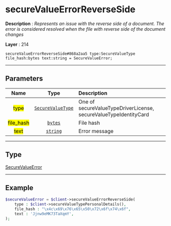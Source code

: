 # secureValueErrorReverseSide

**Description** : *Represents an issue with the reverse side of a document\. The error is considered resolved when the file with reverse side of the document changes*

**Layer** : 214

```tl
secureValueErrorReverseSide#868a2aa5 type:SecureValueType file_hash:bytes text:string = SecureValueError;
```

---

## Parameters

| Name | Type | Description |
| :---: | :---: | :--- |
| <mark>type</mark> | [`SecureValueType`](type/SecureValueType) | One of secureValueTypeDriverLicense, secureValueTypeIdentityCard |
| <mark>file_hash</mark> | [`bytes`](type/bytes) | File hash |
| <mark>text</mark> | [`string`](type/string) | Error message |

---

## Type

[SecureValueError](type/SecureValueError)

---

## Example

```php
$secureValueError = $client->secureValueErrorReverseSide(
	type : $client->secureValueTypePersonalDetails(),
	file_hash : "\x4c\x69\x76\x65\x50\x72\x6f\x74\x6f",
	text : 'Jjnw9eMK73TaXqmY',
);
```